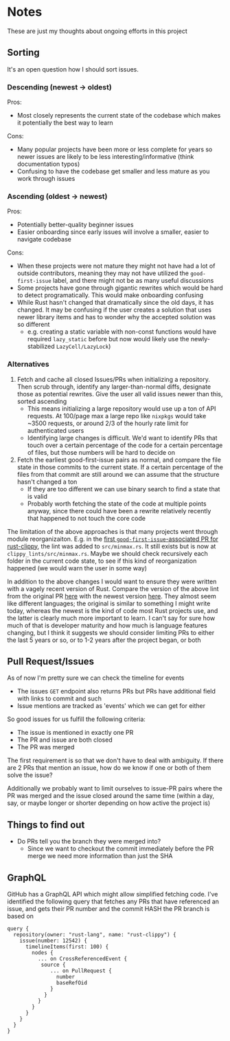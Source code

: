 # Notes
These are just my thoughts about ongoing efforts in this project

## Sorting
It's an open question how I should sort issues.

### Descending (newest -> oldest)
Pros:
- Most closely represents the current state of the codebase which makes it potentially the
  best way to learn

Cons:
- Many popular projects have been more or less complete for years so newer issues are 
  likely to be less interesting/informative (think documentation typos)
- Confusing to have the codebase get smaller and less mature as you work through issues

### Ascending (oldest -> newest)
Pros:
- Potentially better-quality beginner issues
- Easier onboarding since early issues will involve a smaller, easier to navigate codebase

Cons:
- When these projects were not mature they might not have had a lot of outside 
  contributors, meaning they may not have utilized the `good-first-issue` label, and there
  might not be as many useful discussions
- Some projects have gone through gigantic rewrites which would be hard to detect
  programatically. This would make onboarding confusing
- While Rust hasn't changed that dramatically since the old days, it has changed. It may 
  be confusing if the user creates a solution that uses newer library items and has to
  wonder why the accepted solution was so different 
    - e.g. creating a static variable with non-const functions would have required 
      `lazy_static` before but now would likely use the newly-stabilized 
      `LazyCell/LazyLock`)

### Alternatives
1. Fetch and cache all closed Issues/PRs when initializing a repository. Then scrub
   through, identify any larger-than-normal diffs, designate those as potential rewrites.
   Give the user all valid issues newer than this, sorted ascending
    - This means initializing a large repository would use up a ton of API requests. At
      100/page max a large repo like `nixpkgs` would take ~3500 requests, or around 2/3 of
      the hourly rate limit for authenticated users
    - Identifying large changes is difficult. We'd want to identify PRs that touch over
      a certain percentage of the code for a certain percentage of files, but those
      numbers will be hard to decide on
2. Fetch the earliest good-first-issue pairs as normal, and compare the file state in
   those commits to the current state. If a certain percentage of the files from that
   commit are still around we can assume that the structure hasn't changed a ton
    - If they are too different we can use binary search to find a state that is valid
    - Probably worth fetching the state of the code at multiple points anyway, since there
      could have been a rewrite relatively recently that happened to not touch the core
      code

The limitation of the above approaches is that many projects went through module
reorganizaiton. E.g. in the 
[first `good-first-issue`-associated PR for rust-clippy](https://github.com/rust-lang/rust-clippy/pull/300), 
the lint was added to `src/minmax.rs`. It still exists but is now at 
`clippy_lints/src/minmax.rs`. Maybe we should check recursively each folder in the current 
code state, to see if this kind of reorganization happened (we would warn the user in some 
way)

In addition to the above changes I would want to ensure they were written with a vagely
recent version of Rust. Compare the version of the above lint from the original PR 
[here](https://github.com/rust-lang/rust-clippy/blob/79bf820170faf257e68540d43cdf40112822a87d/src/minmax.rs) with the newest version
[here](https://github.com/rust-lang/rust-clippy/blob/master/clippy_lints/src/minmax.rs).
They almost seem like different languages; the original is similar to something I might
write today, whereas the newest is the kind of code most Rust projects use, and the latter
is clearly much more important to learn. I can't say for sure how much of that is
developer maturity and how much is language features changing, but I think it suggests we
should consider limiting PRs to either the last 5 years or so, or to 1-2 years after the
project began, or both

## Pull Request/Issues
As of now I'm pretty sure we can check the timeline for events 


- The issues `GET` endpoint also returns PRs but PRs have additional field with links to commit and such
- Issue mentions are tracked as 'events' which we can get for either

So good issues for us fulfill the following criteria:
- The issue is mentioned in exactly one PR
- The PR and issue are both closed
- The PR was merged

The first requirement is so that we don't have to deal with ambiguity. If there are 2 PRs that mention an issue, how do
we know if one or both of them solve the issue?

Additionally we probably want to limit ourselves to issue-PR pairs where the PR was merged and the issue closed around
the same time (within a day, say, or maybe longer or shorter depending on how active the project is)

## Things to find out
- Do PRs tell you the branch they were merged into?
    - Since we want to checkout the commit immediately before the PR merge we need more information than just the SHA

## GraphQL
GitHub has a GraphQL API which might allow simplified fetching code. I've identified the
following query that fetches any PRs that have referenced an issue, and gets their PR
number and the commit HASH the PR branch is based on
```
query {
  repository(owner: "rust-lang", name: "rust-clippy") {
    issue(number: 12542) {
      timelineItems(first: 100) {
        nodes {
          ... on CrossReferencedEvent {
           source {
              ... on PullRequest {
                number
                baseRefOid
              }
            }
          }
        }
	  }
    }
  }
}
```
